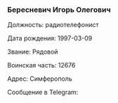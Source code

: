 ### Бересневич Игорь Олегович

Должность: радиотелефонист

Дата рождения: 1997-03-09

Звание: Рядовой

Воинская часть: 12676

Адрес: Симферополь

Сообщение в Telegram: []()
